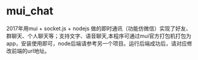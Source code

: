 # mui_chat
2017年用mui + socket.js + nodejs 做的即时通讯（功能仿微信）实现了好友、群聊天、个人聊天等；支持文字、语音聊天,本程序可通过mui官方打包机打包为app，安装使用即可，node后端请参考另一个项目。运行后端成功后，请对应修改前端的url地址。
